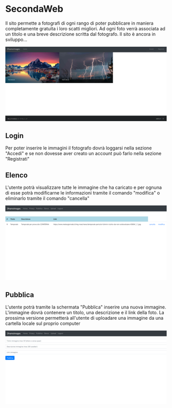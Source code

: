 # SecondaWeb
Il sito permette a fotografi di ogni rango di poter pubblicare in maniera completamente gratuita i loro scatti migliori. Ad ogni foto verrà associata ad un titolo e una breve descrizione scritta dal fotografo. Il sito è ancora in sviluppo...

![](wwwroot/imgSito/sito.PNG)

## Login
Per poter inserire le immagini il fotografo dovrà loggarsi nella sezione "Accedi" e se non dovesse aver creato un account può farlo nella sezione "Registrati"

## Elenco

L'utente potrà visualizzare tutte le immagine che ha caricato e per ognuna di esse potrà modificarne le informazioni tramite il comando "modifica" o eliminarlo tramite il comando "cancella"

![](wwwroot/imgSito/elenco.PNG)

## Pubblica

L'utente potrà tramite la schermata "Pubblica" inserire una nuova immagine. L'immagine dovrà contenere un titolo, una descrizione e il link della foto. La prossima versione permetterà all'utente di uploadare una immagine da una cartella locale sul proprio computer

![](wwwroot/imgSito/pubblica.PNG)
